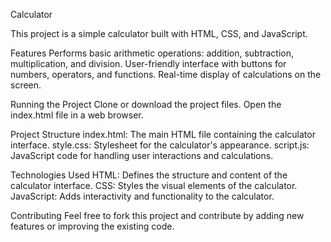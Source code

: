 Calculator

This project is a simple calculator built with HTML, CSS, and JavaScript.

Features
Performs basic arithmetic operations: addition, subtraction, multiplication, and division.
User-friendly interface with buttons for numbers, operators, and functions.
Real-time display of calculations on the screen.


Running the Project
Clone or download the project files.
Open the index.html file in a web browser.


Project Structure
index.html: The main HTML file containing the calculator interface.
style.css: Stylesheet for the calculator's appearance.
script.js: JavaScript code for handling user interactions and calculations.


Technologies Used
HTML: Defines the structure and content of the calculator interface.
CSS: Styles the visual elements of the calculator.
JavaScript: Adds interactivity and functionality to the calculator.

Contributing
Feel free to fork this project and contribute by adding new features or improving the existing code.